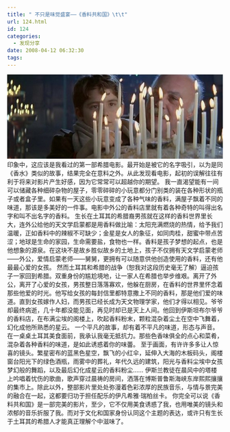 ```yaml
---
title: " 不只是味觉盛宴——《香料共和国》\t\t"
url: 124.html
id: 124
categories:
  - 发现分享
date: 2008-04-12 06:32:30
tags:
---
```


![香料共和国](../../images//2008/04/xlghg2.jpg) 印象中，这应该是我看过的第一部希腊电影。最开始是被它的名字吸引，以为是同《香水》类似的故事，结果完全在意料之外。从此发现看电影，起初的误解往往有利于将来对影片产生好感，因为它常常可以超越你的期望。 我一直渴望能有一间可以储藏各种细碎杂物的屋子，零零碎碎的小玩意都分门别类的装在各种形状的瓶子或者盒子里。如果有一天这些小玩意变成了各种气味的香料，满屋子飘着不同的味道，那该是多美好的一件事。电影中外公的香料店里就有着各种奇特的叫得出名字和叫不出名字的香料。 生长在土耳其的希腊裔男孩就在这样的香料世界里长大，连外公给他的天文学启蒙都是用香料做比喻：太阳充满燃烧的热情，给予我们温暖，正如香料中的辣椒不可缺少；金星是女人的象征，如同肉桂，甜蜜中带点苦涩；地球是生命的家园，生命需要盐，食物也一样。香料是孩子梦想的起点，也是他想象的源泉。在这块不是故乡胜似故乡的土地上，孩子不仅拥有天文学启蒙老师——外公，爱情启蒙老师——舅舅，更拥有可以随意供他创造使用的香料，还有他最最心爱的女孩。 然而土耳其和希腊的战争（恕我对这段历史毫无了解）逼迫孩子一家回到希腊。双重身份的尴尬境地，让一家人在希腊也举步维艰。离开了外公，离开了心爱的女孩，男孩整日落落寡欢，他躲在厨房，在香料的世界里怀念着那些他爱的时光。他写给女孩的每封信里都特意撒上不同的香料，那是他们爱的味道。直到女孩嫁作人妇，而男孩已经长成为天文物理学家，他们才得以相见。爷爷却最终病逝，几十年都没能见面，再见时却已是天上人间。他回到伊斯坦布尔爷爷的香料店，在布满尘埃的阁楼上，吹起香料粉末，颗粒混杂着尘土在空中飞舞着，幻化成他所熟悉的星云。 一个平凡的故事，却有着不平凡的味道，形态与声音。在一桌桌土耳其美食面前，我承认我毫无抵抗力。那些色香味俱全的点心和菜肴，混杂着各种香料的味道，是如此诱惑着你的味蕾。 至于画面，有许许多多让人惊喜的镜头。繁星密布的蓝黑色星空，飘飞的小红伞，延伸入大海的木板码头，阁楼窗台阳光下的绿色酒瓶，雨雾中的葬礼，年代久远的建筑，阳光与香料尘埃中女孩梦幻般的舞蹈，以及最后幻化成星云的香料粉尘…… 伊斯兰教徒在晨风中的塔楼上吟唱着忧伤的歌曲，歌声穿过晨祷的房间，洒落在博斯普鲁斯海峡东岸熙熙攘攘的集市上。除此以外，整部影片里处处弥漫着色彩浓厚的民族音乐，与情与景完美的融合在一起，这都要归功于担任配乐的伊凡希雅·瑞柏丝卡。 你完全可以说《香料共和国》是一部完美的影片，至少，它不仅用美食诱惑了我，也用唯美的镜头和浓郁的音乐折服了我。而对于文化和国家身份认同这个主题的表达，或许只有生长于土耳其的希腊人才能真正理解个中滋味了。